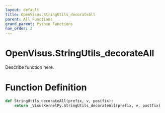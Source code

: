 ```yaml
---
layout: default
title: OpenVisus.StringUtils_decorateAll
parent: All Functions
grand_parent: Python Functions
nav_order: 2
---
```


# OpenVisus.StringUtils_decorateAll

Describe function here.

# Function Definition

```python
def StringUtils_decorateAll(prefix, v, postfix):
    return _VisusKernelPy.StringUtils_decorateAll(prefix, v, postfix)
```